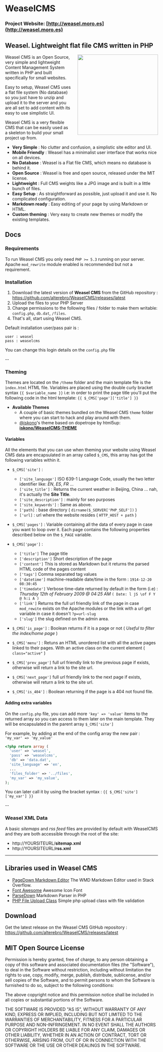 # WeaselCMS

### Project Website: [http://weasel.moro.es](http://weasel.moro.es)

## Weasel. Lightweight flat file CMS written in PHP

<img src="http://weasel.moro.es/weasel.png" width="265" style="float: right; margin: 0 0 10px 20px;" />

Weasel CMS is an Open Source, very simple and lightweight Content Management System written in PHP and built specifically for small websites.

Easy to setup, Weasel CMS uses a flat file system (No database) so you just have to unzip and upload it to the server and you are all set to add content with its easy to use simplistic UI.

Weasel CMS is a very flexible CMS that can be easily used as a skeleton to build your small project up from.

- **Very Simple** : No clutter and confusion, a simplistic site editor and UI.
- **Mobile Friendly** : Weasel has a minimalist user interface that works nice on all devices.
- **No Database** : Weasel is a Flat file CMS, which means no database is behind it.
- **Open Source** : Weasel is free and open source, released under the MIT license.
- **Lightweight** : Full CMS weights like a JPG image and is built in a little bunch of files.
- **Easy Setup** : As straightforward as possible, just upload it and use it. No complicated configuration.
- **Markdown ready** : Easy editing of your page by using Markdown or HTML.
- **Custom theming** : Very easy to create new themes or modify the existing templates.


## Docs

### Requirements
To run Weasel CMS you only need `PHP >= 5.3` running on your server.
Apache `mod_rewrite` module enabled is recommended but not a requirement.


### Installation
1. Download the latest version of **Weasel CMS** from the GitHub repository : https://github.com/alterebro/WeaselCMS/releases/latest
2. Upload the files to your PHP Server
3. Change permissions to the following files / folder to make them writable: `config.php`, `db.dat`, `/files`.
4. That's all, start using Weasel CMS.

Default installation user/pass pair is :

	user : weasel
	pass : weaselcms

You can change this login details on the `config.php` file


--


### Theming

Themes are located on the `/theme` folder and the main template file is the `ìndex.html` HTML file.
Variables are placed using the double curly bracket syntax `{{ $variable_name }}` i.e: in order to print the page title you'll put the following code in the html template: `{{ $_CMS['page']['title'] }}`

- **Available Themes**
	- A couple of basic themes bundled on the Weasel CMS `theme` folder where you can start to hack and play around with them.
	- [@iskono](https://github.com/iskono)'s theme based on dopetrope by html5up: **[iskono/WeaselCMS-THEME](https://github.com/iskono/WeaselCMS-THEME)**


#### Variables

All the elements that you can use when theming your website using Weasel CMS data are encapsulated in an array called `$_CMS`, this array has got the following variables within it.

- `$_CMS['site']` :
	- `['site_language']` ISO 639-1 Language Code, usually the two letter identifier like: *EN*, *ES*, *FR* ...
	- `['site_title']` : Returns the current weather in Beijing, China ... nah, it's actually the **Site Title**.
    - `['site_description']` : mainly for seo purposes
    - `['site_keywords']` : Same as above.
	- `['path]` : base directory ( `dirname($_SERVER['PHP_SELF'])` )
	- `['url]` : url where the website resides ( `HTTP_HOST + path` )

- `$_CMS['pages']` : Variable containing all the data of every page in case you want to loop over it. Each page contains the following properties described below on the `$_PAGE` variable.

- `$_CMS['page']` :
	- `['title']` The page title
    - `['description']` Short description of the page
    - `['content']` This is stored as Markdown but it returns the parsed HTML code of the pages content
	- `['tags']` Comma separated tag values
	- `['datetime']` machine-readable date/time in the form : `1914-12-20 08:30:45`
	- `['timedate']` Verbose time-date returned by default in the form (i.e) : *Thursday 12th of February 2009 @ 04:25 AM* `( Date: l jS \of F Y @ h:i A )`
	- `['link']` Returns the full url friendly link of the page in case `mod_rewite` exists on the Apache modules or the link with a url get variable in case it doesn't `?p=url-slug`
	- `['slug']` the slug defined on the admin area.

- `$_CMS['is_page']` : Boolean returns if it is a page or not ( *Useful to filter the index/home page* )
- `$_CMS['menu']` : Retuns an HTML unordered list with all the active pages linked to their pages. With an active class on the current element ( `class="active"` )
- `$_CMS['prev_page']` full url friendly link to the previous page if exists, otherwise will return a link to the site url.
- `$_CMS['next_page']` full url friendly link to the next page if exists, otherwise will return a link to the site url.
- `$_CMS['is_404']` : Boolean returning if the page is a 404 not found file.


#### Adding extra variables

On the `config.php` file, you can add more `'key' => 'value'` items to the returned array so you can access to them later on the main template. They will be encapsulated in the parent array `$_CMS['site']`

For example, by adding at the end of the config array the new pair : `'my_var' => 'my_value'`

```php
<?php return array (
  'user' => 'weasel',
  'pass' => 'weaselcms',
  'db' => 'data.dat',
  'site_language' => 'en',
  ...
  'files_folder' => '../files',
  'my_var' => 'my_value',
);
```

You can later call it by using the bracket syntax : `{{ $_CMS['site']['my_var'] }}`

--

### Weasel XML Data

A basic *sitemaps* and *rss feed* files are provided by default with WeaselCMS and they are both accessible through the root of the site: 

- http://YOURSITEURL/**sitemap.xml**
- http://YOURSITEURL/**rss.xml**

---

## Libraries used in Weasel CMS

- [PageDown Markdown Editor](https://github.com/timmyomahony/pagedown) The WMD Markdown Editor used in Stack Overflow.
- [Font Awesome](https://fortawesome.github.io/Font-Awesome/) Awesome Icon Font
- [ParseDown](http://parsedown.org/) Markdown Parser in PHP
- [PHP File Upload Class](https://github.com/aivis/PHP-file-upload-class) Simple php upload class with file validation



## Download
Get the latest release on the Weasel CMS GitHub repository :
https://github.com/alterebro/WeaselCMS/releases/latest


## MIT Open Source License
Permission is hereby granted, free of charge, to any person obtaining a copy of this software and associated documentation files (the "Software"), to deal in the Software without restriction, including without limitation the rights to use, copy, modify, merge, publish, distribute, sublicense, and/or sell copies of the Software, and to permit persons to whom the Software is furnished to do so, subject to the following conditions:

The above copyright notice and this permission notice shall be included in all copies or substantial portions of the Software.

THE SOFTWARE IS PROVIDED "AS IS", WITHOUT WARRANTY OF ANY KIND, EXPRESS OR IMPLIED, INCLUDING BUT NOT LIMITED TO THE WARRANTIES OF MERCHANTABILITY, FITNESS FOR A PARTICULAR PURPOSE AND NON-INFRINGEMENT. IN NO EVENT SHALL THE AUTHORS OR COPYRIGHT HOLDERS BE LIABLE FOR ANY CLAIM, DAMAGES OR OTHER LIABILITY, WHETHER IN AN ACTION OF CONTRACT, TORT OR OTHERWISE, ARISING FROM, OUT OF OR IN CONNECTION WITH THE SOFTWARE OR THE USE OR OTHER DEALINGS IN THE SOFTWARE.
